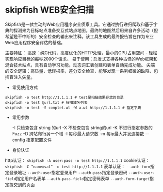 # skipfish WEB安全扫描

Skipfish是一款主动的Web应用程序安全侦察工具。它通过执行递归爬取和基于字典的探测来为目标站点准备交互式站点地图。最终的地图然后用来自许多活动（但希望是不中断的）安全检查的输出来注释。该工具生成的最终报告旨在作为专业Web应用程序安全评估的基础。

 

主要特征：
高速：纯C代码，高度优化的HTTP处理，最小的CPU占用空间 - 轻松实现响应目标的每秒2000个请求。
易于使用：启发式支持各种古怪的Web框架和混合技术站点，具有自动学习功能，动态词汇表创建和表单自动完成功能。
尖端的安全逻辑：高质量，低误报率，差分安全检查，能够发现一系列细微的缺陷，包括盲注入矢量。

* 常见使用方式

```shell
skipfish -o test http://1.1.1.1 # test是扫描结果存放的目录
skipfish -o test @url.txt # 扫描域名列表
skipfish -o test -S complet.wl -W a.wl http://1.1.1.1 # 指定字典
```

* 常用参数

  -I 只检查包含 string 的url
   -X 不检查包含 string的url
   -K 不进行指定参数的Fuzz
   -D 跨站爬行另一个域
   -l 每秒最大请求数
   -m 每ip最大并发连接数
   --config 指定配置文件

* 身份认证

http认证：
 `skipfish -A user:pass -o test http://1.1.1.1`
 cookie认证：
 `skipfish -C “name=val” -o test http://1.1.1.1`
 表单认证：
 `--auth-form`指定登录地址
 `--auth-user`指定登录用户
 `--auth-pass`指定登录密码
 `--auth-user-field`指定用户名表单
 `--auth-pass-field`指定密码表单
 `--auth-form-target`指定提交到的页面

